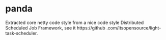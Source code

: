 # panda
Extracted core netty code style from 
a nice code style Distributed Scheduled Job Framework, see it https://github
.com/ltsopensource/light-task-scheduler.
